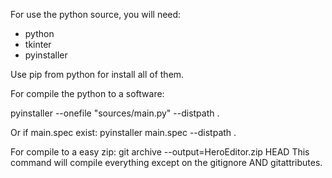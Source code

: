 For use the python source, you will need:
* python
* tkinter
* pyinstaller

Use pip from python for install all of them.


For compile the python to a software:

pyinstaller --onefile "sources/main.py" --distpath .

Or if main.spec exist:
pyinstaller main.spec --distpath .

For compile to a easy zip:
git archive --output=HeroEditor.zip HEAD
This command will compile everything except on the gitignore AND gitattributes.
